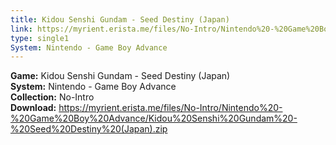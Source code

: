 ```yaml
---
title: Kidou Senshi Gundam - Seed Destiny (Japan)
link: https://myrient.erista.me/files/No-Intro/Nintendo%20-%20Game%20Boy%20Advance/Kidou%20Senshi%20Gundam%20-%20Seed%20Destiny%20(Japan).zip
type: single1
System: Nintendo - Game Boy Advance
---
```

<b>Game:</b> Kidou Senshi Gundam - Seed Destiny (Japan)<br>
<b>System:</b> Nintendo - Game Boy Advance<br>
<b>Collection:</b> No-Intro<br>
<b>Download:</b> https://myrient.erista.me/files/No-Intro/Nintendo%20-%20Game%20Boy%20Advance/Kidou%20Senshi%20Gundam%20-%20Seed%20Destiny%20(Japan).zip